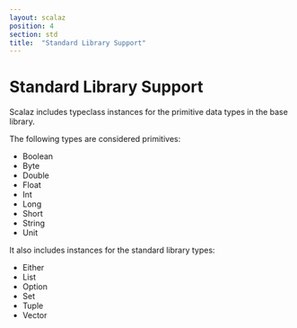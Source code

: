```yaml
---
layout: scalaz
position: 4
section: std
title:  "Standard Library Support"
---
```


# Standard Library Support

Scalaz includes typeclass instances for the primitive data types in the base library.

The following types are considered primitives:

- Boolean
- Byte
- Double
- Float
- Int
- Long
- Short
- String
- Unit

It also includes instances for the standard library types:
- Either
- List
- Option
- Set
- Tuple
- Vector
